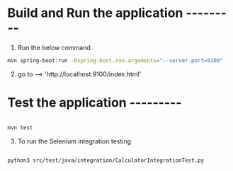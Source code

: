 # Build and Run the application ---------
1. Run the below command

```bash
mvn spring-boot:run -Dspring-boot.run.arguments="--server.port=9100"

```

2. go to --> 'http://localhost:9100/index.html'

# Test the application ---------

```bash

mvn test

```

3. To run the Selenium integration testing 

```bash

python3 src/test/java/integration/CalculatorIntegrationTest.py

```